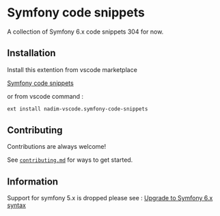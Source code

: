 # Symfony code snippets

A collection of Symfony 6.x code snippets 304 for now.

## Installation

Install this extention from vscode marketplace

[Symfony code snippets](https://marketplace.visualstudio.com/items?itemName=nadim-vscode.symfony-code-snippets)

or from vscode command : 
```bash 
ext install nadim-vscode.symfony-code-snippets
```
    
## Contributing

Contributions are always welcome!

See [`contributing.md`](https://github.com/nalabdou/symfony-code-snippets/blob/main/contributing.md) for ways to get started.

## Information
Support for symfony 5.x is dropped please see : [Upgrade to Symfony 6.x syntax](https://github.com/nalabdou/symfony-code-snippets/discussions/21)